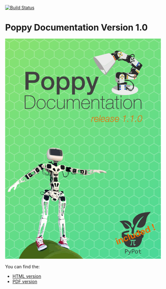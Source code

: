 [![Build Status](https://travis-ci.org/pierre-rouanet/poppy-docs.svg?branch=master)](https://travis-ci.org/pierre-rouanet/poppy-docs)

# Poppy Documentation Version 1.0

[![image](img/cover.png)](http://poppy-project.github.io/poppy-docs/)


You can find the:

* [HTML version](http://pierre-rouanet.github.io/poppy-docs/poppy-docs.html)
* [PDF version](http://pierre-rouanet.github.io/poppy-docs/poppy-docs.pdf)
